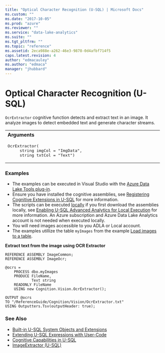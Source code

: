 ```yaml
---
title: "Optical Character Recognition (U-SQL) | Microsoft Docs"
ms.custom: ""
ms.date: "2017-10-05"
ms.prod: "azure"
ms.reviewer: ""
ms.service: "data-lake-analytics"
ms.suite: ""
ms.tgt_pltfrm: ""
ms.topic: "reference"
ms.assetid: 2eca988e-a262-46e3-9878-0d4afbf714f5
caps.latest.revision: 4
author: "edmacauley"
ms.author: "edmaca"
manager: "jhubbard"
---
```

# Optical Character Recognition (U-SQL)
`OcrExtractor` cognitive function detects and extract text in an image.  It analyze images to detect embedded text and generate character streams.

<table><th align="left">Arguments</th><tr><td><pre>
OcrExtractor(                                                                                            
     string imgCol = "ImgData", 
     string txtCol = "Text")
</pre></td></tr></table>

### Examples
- The examples can be executed in Visual Studio with the [Azure Data Lake Tools plug-in](https://www.microsoft.com/download/details.aspx?id=49504).  
- Ensure you have installed the cognitive assemblies, see [Registering Cognitive Extensions in U-SQL](cognitive-capabilities-in-u-sql.md#registeringExtensions) for more information.
- The scripts can be executed [locally](https://docs.microsoft.com/azure/data-lake-analytics/data-lake-analytics-data-lake-tools-get-started#run-u-sql-locally) if you first download the assemblies locally, see [Enabling U-SQL Advanced Analytics for Local Execution](https://blogs.msdn.microsoft.com/azuredatalake/2017/02/20/enabling-u-sql-advanced-analytics-for-local-execution/) for more information.
An Azure subscription and Azure Data Lake Analytics account is not needed when executed locally.
- You will need images accessible to you ADLA or Local account.
- The examples utillize the table `myImages` from the example [Load images to a table](imageextractor-u-sql.md#loadImages).

**Extract text from the image using OCR Extractor**
```
REFERENCE ASSEMBLY ImageCommon; 
REFERENCE ASSEMBLY ImageOcr;

@ocrs =
    PROCESS dbo.myImages
    PRODUCE FileName,
            Text string
    READONLY FileName
    USING new Cognition.Vision.OcrExtractor();

OUTPUT @ocrs
TO "/ReferenceGuide/Cognition/Vision/OcrExtractor.txt"
USING Outputters.Tsv(outputHeader: true);
```


### See Also
* [Built-in U-SQL System Objects and Extensions](built-in-u-sql-system-objects-and-extensions.md)
* [Extending U-SQL Expressions with User-Code](extending-u-sql-expressions-with-user-code.md)
* [Cognitive Capabilities in U-SQL](cognitive-capabilities-in-u-sql.md)
* [ImageExtractor (U-SQL)](imageextractor-u-sql.md) 
